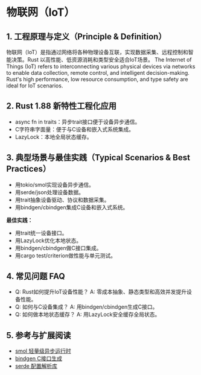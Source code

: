 # 物联网（IoT）

## 1. 工程原理与定义（Principle & Definition）

物联网（IoT）是指通过网络将各种物理设备互联，实现数据采集、远程控制和智能决策。Rust 以高性能、低资源消耗和类型安全适合IoT场景。
The Internet of Things (IoT) refers to interconnecting various physical devices via networks to enable data collection, remote control, and intelligent decision-making. Rust's high performance, low resource consumption, and type safety are ideal for IoT scenarios.

## 2. Rust 1.88 新特性工程化应用

- async fn in traits：异步trait接口便于设备异步通信。
- C字符串字面量：便于与C设备和嵌入式系统集成。
- LazyLock：本地全局状态缓存。

## 3. 典型场景与最佳实践（Typical Scenarios & Best Practices）

- 用tokio/smol实现设备异步通信。
- 用serde/json处理设备数据。
- 用trait抽象设备驱动、协议和数据采集。
- 用bindgen/cbindgen集成C设备和嵌入式系统。

**最佳实践：**

- 用trait统一设备接口。
- 用LazyLock优化本地状态。
- 用bindgen/cbindgen做C接口集成。
- 用cargo test/criterion做性能与单元测试。

## 4. 常见问题 FAQ

- Q: Rust如何提升IoT设备性能？
  A: 零成本抽象、静态类型和高效并发提升设备性能。
- Q: 如何与C设备集成？
  A: 用bindgen/cbindgen生成C接口。
- Q: 如何做本地状态缓存？
  A: 用LazyLock安全缓存全局状态。

## 5. 参考与扩展阅读

- [smol 轻量级异步运行时](https://smol.rs/)
- [bindgen C接口生成](https://rust-lang.github.io/rust-bindgen/)
- [serde 配置解析库](https://serde.rs/)
